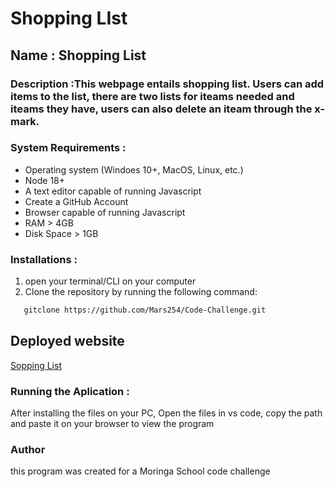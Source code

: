# Shopping LIst

## Name : **Shopping List** 



### Description :This webpage entails shopping list. Users can add items to the list, there are two lists for iteams needed and iteams they have, users can also delete an iteam through the x-mark.



### System Requirements :
  - Operating system (Windoes 10+, MacOS, Linux, etc.)
  - Node 18+
  - A text editor capable of running Javascript
  - Create a GitHub  Account   
  - Browser capable of running Javascript  
  - RAM > 4GB 
  - Disk Space > 1GB          


### Installations :
 1. open your terminal/CLI on your computer
 2. Clone the repository by running the following command:
   ```sh
      gitclone https://github.com/Mars254/Code-Challenge.git

   ```
  
## Deployed website 
[Sopping List](https://mars254.github.io/Code-Challenge/)
                  


### Running the Aplication :
 After installing the files on your PC, Open the files in vs code, copy the path and paste it on your browser to view the program

### Author 
  this program was created for a Moringa School code challenge
